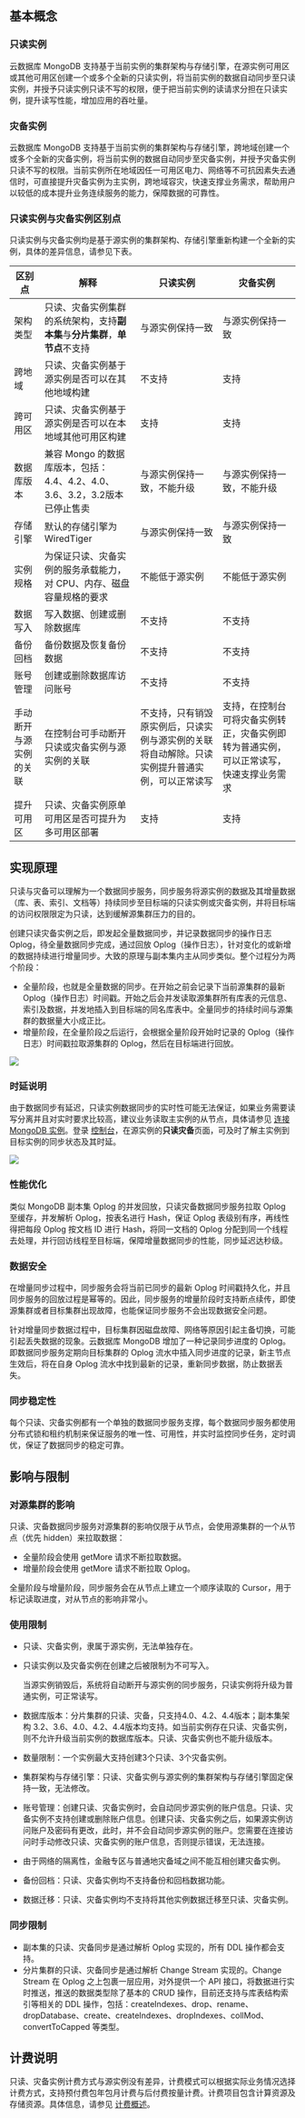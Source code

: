 ## 基本概念

### 只读实例

云数据库 MongoDB 支持基于当前实例的集群架构与存储引擎，在源实例可用区或其他可用区创建一个或多个全新的只读实例，将当前实例的数据自动同步至只读实例，并授予只读实例只读不写的权限，便于把当前实例的读请求分担在只读实例，提升读写性能，增加应用的吞吐量。 

### 灾备实例

云数据库 MongoDB 支持基于当前实例的集群架构与存储引擎，跨地域创建一个或多个全新的灾备实例，将当前实例的数据自动同步至灾备实例，并授予灾备实例只读不写的权限。当前实例所在地域因任一可用区电力、网络等不可抗因素失去通信时，可直接提升灾备实例为主实例，跨地域容灾，快速支撑业务需求，帮助用户以较低的成本提升业务连续服务的能力，保障数据的可靠性。

### 只读实例与灾备实例区别点

只读实例与灾备实例均是基于源实例的集群架构、存储引擎重新构建一个全新的实例，具体的差异信息，请参见下表。

| 区别点                 | 解释                                                         | 只读实例                                                     | 灾备实例                                                     |
| ---------------------- | ------------------------------------------------------------ | ------------------------------------------------------------ | ------------------------------------------------------------ |
| 架构类型               | 只读、灾备实例集群的系统架构，支持**副本集**与**分片集群**，**单节点**不支持 | 与源实例保持一致                                             | 与源实例保持一致                                             |
| 跨地域                 | 只读、灾备实例基于源实例是否可以在其他地域构建               | 不支持                                                       | 支持                                                         |
| 跨可用区               | 只读、灾备实例基于源实例是否可以在本地域其他可用区构建       | 支持                                                         | 支持                                                         |
| 数据库版本             | 兼容 Mongo 的数据库版本，包括：4.4、4.2、4.0、3.6、3.2，3.2版本已停止售卖 | 与源实例保持一致，不能升级                                   | 与源实例保持一致，不能升级                                   |
| 存储引擎               | 默认的存储引擎为 WiredTiger                             | 与源实例保持一致                                             | 与源实例保持一致                                             |
| 实例规格               | 为保证只读、灾备实例的服务承载能力，对 CPU、内存、磁盘容量规格的要求 | 不能低于源实例                                               | 不能低于源实例                                               |
| 数据写入               | 写入数据、创建或删除数据库                                   | 不支持                                                       | 不支持                                                       |
| 备份回档               | 备份数据及恢复备份数据                                       | 不支持                                                       | 不支持                                                       |
| 账号管理               | 创建或删除数据库访问账号                                     | 不支持                                                       | 不支持                                                       |
| 手动断开与源实例的关联 | 在控制台可手动断开只读或灾备实例与源实例的关联               | 不支持，只有销毁原实例后，只读实例与源实例的关联将自动解除。只读实例提升普通实例，可以正常读写 | 支持，在控制台可将灾备实例转正，灾备实例即转为普通实例，可以正常读写，快速支撑业务需求 |
| 提升可用区             | 只读、灾备实例原单可用区是否可提升为多可用区部署             | 支持                                                         | 支持                                                         |

## 实现原理
只读与灾备可以理解为一个数据同步服务，同步服务将源实例的数据及其增量数据（库、表、索引、文档等）持续同步至目标端的只读实例或灾备实例，并将目标端的访问权限限定为只读，达到缓解源集群压力的目的。

创建只读灾备实例之后，即发起全量数据同步，并记录数据同步的操作日志 Oplog，待全量数据同步完成，通过回放 Oplog（操作日志），针对变化的或新增的数据持续进行增量同步。大致的原理与副本集内主从同步类似。整个过程分为两个阶段：
- 全量阶段，也就是全量数据的同步。在开始之前会记录下当前源集群的最新 Oplog（操作日志）时间戳。开始之后会并发读取源集群所有库表的元信息、索引及数据，并发地插入到目标端的同名库表中。全量同步的持续时间与源集群的数据量大小成正比。
- 增量阶段，在全量阶段之后运行，会根据全量阶段开始时记录的 Oplog（操作日志）时间戳拉取源集群的 Oplog，然后在目标端进行回放。

![](https://qcloudimg.tencent-cloud.cn/raw/2cee1ed94874aace0944cf133c3350ce.png)

### 时延说明

由于数据同步有延迟，只读实例数据同步的实时性可能无法保证，如果业务需要读写分离并且对实时要求比较高，建议业务读取主实例的从节点，具体请参见 [连接 MongoDB 实例](https://cloud.tencent.com/document/product/240/3563#uri-.E6.96.B9.E5.BC.8F)。登录 [控制台](https://console.cloud.tencent.com/mongodb)，在源实例的**只读灾备**页面，可及时了解主实例到目标实例的同步状态及其时延。

![](https://qcloudimg.tencent-cloud.cn/raw/f92108933b0f2d5d3a969be598d9fea1.png)

### 性能优化

类似 MongoDB 副本集 Oplog 的并发回放，只读灾备数据同步服务拉取 Oplog 至缓存，并发解析 Oplog，按表名进行 Hash，保证 Oplog 表级别有序，再线性得把每段 Oplog 按文档 ID 进行 Hash，将同一文档的 Oplog 分配到同一个线程去处理，并行回访线程至目标端，保障增量数据同步的性能，同步延迟达秒级。 

### 数据安全

在增量同步过程中，同步服务会将当前已同步的最新 Oplog 时间戳持久化，并且同步服务的回放过程是幂等的。因此，同步服务的增量阶段时支持断点续传，即使源集群或者目标集群出现故障，也能保证同步服务不会出现数据安全问题。


针对增量同步数据过程中，目标集群因磁盘故障、网络等原因引起主备切换，可能引起丢失数据的现象。云数据库 MongoDB 增加了一种记录同步进度的 Oplog。即数据同步服务定期向目标集群的 Oplog 流水中插入同步进度的记录，新主节点生效后，将在自身 Oplog 流水中找到最新的记录，重新同步数据，防止数据丢失。

### 同步稳定性

每个只读、灾备实例都有一个单独的数据同步服务支撑，每个数据同步服务都使用分布式锁和租约机制来保证服务的唯一性、可用性，并实时监控同步任务，定时调优，保证了数据同步的稳定可靠。

## 影响与限制

### 对源集群的影响

只读、灾备数据同步服务对源集群的影响仅限于从节点，会使用源集群的一个从节点（优先 hidden）来拉取数据：
- 全量阶段会使用 getMore 请求不断拉取数据。
- 增量阶段会使用 getMore 请求不断拉取 Oplog。

全量阶段与增量阶段，同步服务会在从节点上建立一个顺序读取的 Cursor，用于标记读取进度，对从节点的影响非常小。

### 使用限制

- 只读、灾备实例，隶属于源实例，无法单独存在。 

- 只读实例以及灾备实例在创建之后被限制为不可写入。

  当源实例销毁后，系统将自动断开与源实例的同步服务，只读实例将升级为普通实例，可正常读写。

- 数据库版本：分片集群的只读、灾备，只支持4.0、4.2、4.4版本；副本集架构 3.2、3.6、4.0、4.2、4.4版本均支持。如当前实例存在只读、灾备实例，则不允许升级当前实例的数据库版本。只读、灾备实例也不能升级版本。

- 数量限制：一个实例最大支持创建3个只读、3个灾备实例。

- 集群架构与存储引擎：只读、灾备实例与源实例的集群架构与存储引擎固定保持一致，无法修改。

- 账号管理：创建只读、灾备实例时，会自动同步源实例的账户信息。只读、灾备实例不支持创建或删除账户信息。创建只读、灾备实例之后，如果源实例访问账户及密码有更改，此时，并不会自动同步源实例的账户。您需要在连接访问时手动修改只读、灾备实例的账户信息，否则提示错误，无法连接。

- 由于网络的隔离性，金融专区与普通地灾备域之间不能互相创建灾备实例。

- 备份回档：只读、灾备实例均不支持备份和回档数据功能。

- 数据迁移：只读、灾备实例均不支持将其他实例数据迁移至只读、灾备实例。

### 同步限制

- 副本集的只读、灾备同步是通过解析 Oplog 实现的，所有 DDL 操作都会支持。
- 分片集群的只读、灾备同步是通过解析 Change Stream 实现的。Change Stream 在 Oplog 之上包裹一层应用，对外提供一个 API 接口，将数据进行实时推送，推送的数据类型除了基本的 CRUD 操作，目前还支持与库表结构索引等相关的 DDL 操作，包括：createIndexes、drop、rename、dropDatabase、create、createIndexes、dropIndexes、collMod、convertToCapped 等类型。 

## 计费说明

只读、灾备实例计费方式与源实例没有差异，计费模式可以根据实际业务情况选择计费方式，支持预付费包年包月计费与后付费按量计费。计费项目包含计算资源及存储资源。具体信息，请参见 [计费概述](https://cloud.tencent.com/document/product/240/3550)。

